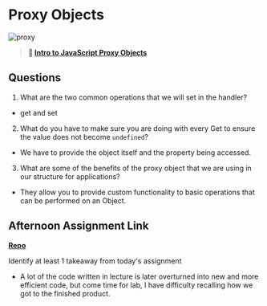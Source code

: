 # Proxy Objects

![proxy](https://bcw.blob.core.windows.net/public/img/journals/5120113092091727)

> **📖 [Intro to JavaScript Proxy Objects](https://codeworksacademy.com/fs-student-guide/resources/wk3/03-Proxies)**

## Questions

1. What are the two common operations that we will set in the handler?

- get and set

2. What do you have to make sure you are doing with every Get to ensure the value does not become `undefined`?

- We have to provide the object itself and the property being accessed.

3. What are some of the benefits of the proxy object that we are using in our structure for applications?

- They allow you to provide custom functionality to basic operations that can be performed on an Object.

## Afternoon Assignment Link

**[Repo](https://github.com/sbyoungblood/gregslist)**

Identify at least 1 takeaway from today's assignment

- A lot of the code written in lecture is later overturned into new and more efficient code, but come time for lab, I have difficulty recalling how we got to the finished product.
